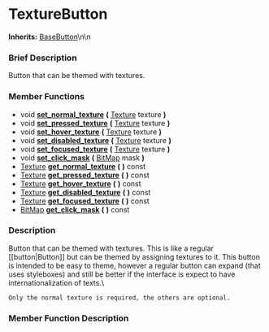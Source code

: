 #  TextureButton  
**Inherits:** [BaseButton](class_basebutton)\\n\\n
###  Brief Description  
Button that can be themed with textures.

###  Member Functions 
  * void  **[set_normal_texture](#set_normal_texture)**  **(** [Texture](class_texture) texture  **)**
  * void  **[set_pressed_texture](#set_pressed_texture)**  **(** [Texture](class_texture) texture  **)**
  * void  **[set_hover_texture](#set_hover_texture)**  **(** [Texture](class_texture) texture  **)**
  * void  **[set_disabled_texture](#set_disabled_texture)**  **(** [Texture](class_texture) texture  **)**
  * void  **[set_focused_texture](#set_focused_texture)**  **(** [Texture](class_texture) texture  **)**
  * void  **[set_click_mask](#set_click_mask)**  **(** [BitMap](class_bitmap) mask  **)**
  * [Texture](class_texture)  **[get_normal_texture](#get_normal_texture)**  **(** **)** const
  * [Texture](class_texture)  **[get_pressed_texture](#get_pressed_texture)**  **(** **)** const
  * [Texture](class_texture)  **[get_hover_texture](#get_hover_texture)**  **(** **)** const
  * [Texture](class_texture)  **[get_disabled_texture](#get_disabled_texture)**  **(** **)** const
  * [Texture](class_texture)  **[get_focused_texture](#get_focused_texture)**  **(** **)** const
  * [BitMap](class_bitmap)  **[get_click_mask](#get_click_mask)**  **(** **)** const

###  Description  
Button that can be themed with textures. This is like a regular [[button|Button]] but can be themed by assigning textures to it. This button is intended to be easy to theme, however a regular button can expand (that uses styleboxes) and still be better if the interface is expect to have internationalization of texts.\\

	Only the normal texture is required, the others are optional.

###  Member Function Description  
